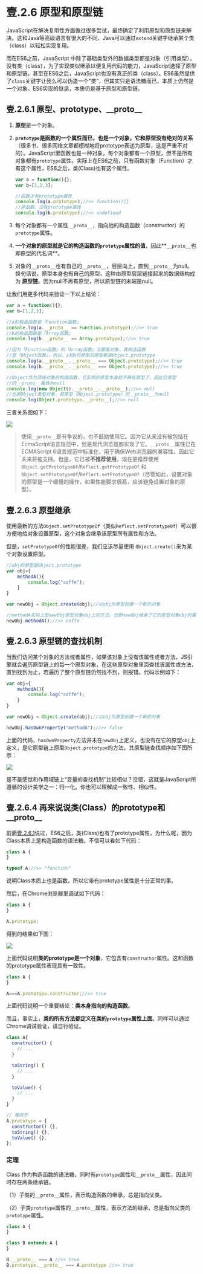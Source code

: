 # 壹.2.6 原型和原型链

JavaScript在解决复用性方面做过很多尝试，最终确定了利用原型和原型链来解决。这和Java等高级语言有很大的不同，Java可以通过`extend`关键字继承某个类（class）以轻松实现复用。

而在ES6之前，JavaScript 中除了基础类型外的数据类型都是对象（引用类型），没有类（class），为了实现类似继承以便复用代码的能力，JavaScript选择了原型和原型链。甚至在ES6之后，JavaScript也没有真正的类（class）。ES6虽然提供了`class`关键字让我么可以伪造一个“类”，但其实只是语法糖而已，本质上仍然是一个对象。ES6实现的继承，本质仍是基于原型和原型链。

## 壹.2.6.1 原型、prototype、\_\_**proto\_\_**

1. **原型**是一个对象。
2. **`prototype`是函数的一个属性而已，也是一个对象，它和原型没有绝对的关系**（很多书、很多网络文章都模糊地将prototype表述为原型，这是严重不对的）。JavaScript里函数也是一种对象，每个对象都有一个原型，但不是所有对象都有`prototype`属性。实际上在ES6之前，只有函数对象（Function）才有这个属性，ES6之后，类\(Class\)也有这个属性。

   ```javascript
   var a = function(){};
   var b=[1,2,3];

   //函数才有prototype属性
   console.log(a.prototype);//>> function(){}
   //非函数，没有prototype属性
   console.log(b.prototype);//>> undefined

   ```

3. 每个对象都有一个属性`__proto__`，指向他的构造函数（constructor）的`prototype`属性。
4. **一个对象的原型就是它的构造函数的`prototype`属性的值**，因此**`__proto__`也即原型的代名词**。
5. 对象的`__proto__`也有自己的`__proto__`，层层向上，直到`__proto__`为null。换句话说，原型本身也有自己的原型。这种由原型层层链接起来的数据结构成为 **原型链**。因为null不再有原型，所以原型链的末端是null。

让我们用更多代码来验证一下以上结论：

```javascript
var a = function(){};
var b=[1,2,3];

//a的构造函数是「Function函数」
console.log(a.__proto__ == Function.prototype);//>> true
//b的构造函数是「Array函数」
console.log(b.__proto__ == Array.prototype);//>> true

//因为「Function函数」和「Array函数」又都是对象，其构造函数
//是「Object函数」，所以，a和b的原型的原型都是Object.prototype
console.log(a.__proto__.__proto__ === Object.prototype);//>> true
console.log(b.__proto__.__proto__ === Object.prototype);//>> true

//Object作为顶级对象的构造函数，它实例的原型本身就不再有原型了，因此它原型
//的__proto__属性为null
console.log(new Object().__proto__.__proto__);//>> null
//也即Object类型对象，其原型（Object.prototype）的__proto__为null
console.log(Object.prototype.__proto__);//>> null
```

三者关系图如下：

![](../.gitbook/assets/image%20%288%29.png)

> 使用`__proto__`是有争议的，也不鼓励使用它。因为它从来没有被包括在EcmaScript语言规范中，但是现代浏览器都实现了它。`__proto__`属性已在ECMAScript 6语言规范中标准化，用于确保Web浏览器的兼容性，因此它未来将被支持。但是，它已被**不推荐使用**，现在更推荐使用`Object.getPrototypeOf`/`Reflect.getPrototypeOf` 和`Object.setPrototypeOf`/`Reflect.setPrototypeOf`（尽管如此，设置对象的原型是一个缓慢的操作，如果性能要求很高，应该避免设置对象的原型）。

## 壹.2.6.3 原型继承

使用最新的方法`Object.setPrototypeOf`（类似`Reflect.setPrototypeOf`）可以很方便地给对象设置原型，这个对象会继承该原型所有属性和方法。

但是，`setPrototypeOf`的性能很差，我们应该尽量使用 `Object.create()`来为某个对象设置原型。

```javascript
//obj的原型是Object.prototype
var obj={
    methodA(){
        console.log("coffe");
    }
}

var newObj = Object.create(obj);//以obj为原型创建一个新的对象

//methodA实际上是newObj原型对象obj上的方法。也即newObj继承了它的原型对象obj的属性和方法。
newObj.methodA();//>> coffe
```

## 壹.2.6.3 原型链的查找机制

当我们访问某个对象的方法或者属性，如果该对象上没有该属性或者方法，JS引擎就会遍历原型链上的每一个原型对象，在这些原型对象里面查找该属性或方法，直到找到为止，若遍历了整个原型链仍然找不到，则报错。代码示例如下：

```javascript
var obj={
    methodA(){
        console.log("coffe");
    }
}

var newObj = Object.create(obj);//以obj为原型创建一个新的对象

newObj.hasOwnProperty("methodA");//>> false
```

上面的代码，`hasOwnProperty`方法并未在`newObj`上定义，也没有在它的原型`obj`上定义，是它原型链上原型`Object.prototype`的方法。其原型链查找顺序如下图所示：

![](../.gitbook/assets/image%20%287%29.png)

是不是感觉和作用域链上“变量的查找机制”比较相似？没错，这就是JavaScript所遵循的设计美学之一：归一化。你也可以理解成一致性、相似性。

## 壹.2.6.4 再来说说类\(Class）的prototype和\_\_proto\_\_

前面[壹.2.6.1](1.2.6.md#yi-2-61-yuan-xing-prototypeproto)说过，ES6之后，类\(Class\)也有了prototype属性，为什么呢，因为Class本质上是构造函数的语法糖。不信可以看如下代码：

```javascript
class A {
}

typeof A;//>> "function"
```

说明Class本质上也是函数，所以它带有prototype属性是十分正常的事。

然后，在Chrome浏览器里调试如下代码：

```javascript
class A {
}

A.prototype;
```

得到的结果如下图：

![](../.gitbook/assets/1.2.6.4.1.png)

上面代码说明**类的prototype是一个对象**，它包含有`constructor`属性。这和函数的prototype属性表现具有一致性。

```javascript
class A {
}

A===A.prototype.constructor;//>> true
```

上面代码说明一个重要结论：**类本身指向的构造函数**。

而且，事实上，**类的所有方法都定义在类的`prototype`属性上面**。同样可以通过Chrome调试验证，请自行验证。

```javascript
class A{
  constructor() {
    // ...
  }

  toString() {
    // ...
  }

  toValue() {
    // ...
  }
}

// 等同于
A.prototype = {
  constructor() {},
  toString() {},
  toValue() {},
};
```

### 定理

Class 作为构造函数的语法糖，同时有`prototype`属性和`__proto__`属性，因此同时存在两条继承链。

（1）子类的`__proto__`属性，表示构造函数的继承，总是指向父类。

（2）子类`prototype`属性的`__proto__`属性，表示方法的继承，总是指向父类的`prototype`属性。

```javascript
class A {
}

class B extends A {
}

B.__proto__ === A //>> true
B.prototype.__proto__ === A.prototype //>> true
```

